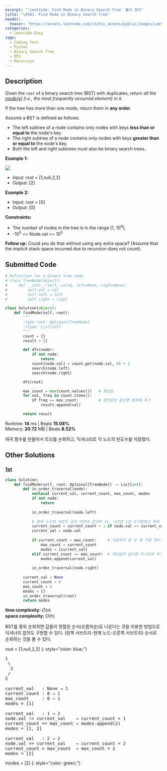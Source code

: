 ```yaml
---
excerpt: "'LeetCode: Find Mode in Binary Search Tree' 풀이 정리"
title: "\0501. Find Mode in Binary Search Tree"
header:
  teaser: "https://assets.leetcode.com/static_assets/public/images/LeetCode_Sharing.png"
categories:
  - Leetcode-Easy
tags:
  - Coding Test
  - Python
  - Binary Search Tree
  - DFS
  - Recursion
---
```


## <i class="fa-solid fa-file-lines"></i> Description

Given the `root` of a binary search tree (BST) with duplicates, return *all the <a href="https://en.wikipedia.org/wiki/Mode_(statistics)" target="_blank">mode(s)</a> (i.e., the most frequently occurred element) in it.*

If the tree has more than one mode, return them in **any order**.

Assume a BST is defined as follows:

- The left subtree of a node contains only nodes with keys **less than or equal to** the node's key.
- The right subtree of a node contains only nodes with keys **greater than or equal to** the node's key.
- Both the left and right subtrees must also be binary search trees.

**Example 1:**

![](https://assets.leetcode.com/uploads/2021/03/11/mode-tree.jpg)
- Input: root = [1,null,2,2]
- Output: [2]

**Example 2:**

- Input: root = [0]
- Output: [0]

**Constraints:**

- The number of nodes in the tree is in the range [1, 10<sup>4</sup>].
- -10<sup>5</sup> <= Node.val <= 10<sup>5</sup>

**Follow up:** Could you do that without using any extra space? (Assume that the implicit stack space incurred due to recursion does not count).

## <i class="fa-solid fa-cloud-arrow-up"></i> Submitted Code

```python
# Definition for a binary tree node.
# class TreeNode(object):
#     def __init__(self, val=0, left=None, right=None):
#         self.val = val
#         self.left = left
#         self.right = right

class Solution(object):
    def findMode(self, root):
        """
        :type root: Optional[TreeNode]
        :rtype: List[int]
        """
        count = {}
        result = []

        def dfs(node):
            if not node:
                return
            count[node.val] = count.get(node.val, 0) + 1
            search(node.left)
            search(node.right)

        dfs(root)

        max_count = max(count.values())   # 최빈값
        for val, freq in count.items():
            if freq == max_count:         # 최빈값과 같으면 결과에 추가
                result.append(val)

        return result
```
<i class="fa-solid fa-clock"></i> Runtime: **14** ms \| Beats **15.08%**    
<i class="fa-solid fa-memory"></i> Memory: **20.72** MB \| Beats **8.52%**

재귀 함수를 만들어서 트리를 순회하고, 딕셔너리로 각 노드의 빈도수를 저장했다.

## <i class="fa-solid fa-flask"></i> Other Solutions

### <a href="https://leetcode.com/problems/find-mode-in-binary-search-tree/solutions/4232836/9954-in-order-traversal-generator-by-van-vsch/" target="_blank">1st</a>

```python
class Solution:
    def findMode(self, root: Optional[TreeNode]) -> List[int]:
        def in_order_traversal(node):
            nonlocal current_val, current_count, max_count, modes
            if not node:
                return
            
            in_order_traversal(node.left)
            
            # 현재 노드의 카운트 값이 이전과 같으면 +1, 다르면 1로 초기화하고 현재 노드로 갱신
            current_count = current_count + 1 if node.val == current_val else 1
            current_val = node.val
            
            if current_count > max_count:     # 지금까지 본 것 중 가장 많이 나온 값이면 새 리스트로 갱신
                max_count = current_count
                modes = [current_val]
            elif current_count == max_count:  # 최빈값과 같다면 리스트에 추가
                modes.append(current_val)
            
            in_order_traversal(node.right)
            
        current_val = None
        current_count = 0
        max_count = 0
        modes = []
        in_order_traversal(root)
        return modes
```
<i class="fa-solid fa-clock"></i> **time complexity:** 𝑂(𝑛)    
<i class="fa-solid fa-memory"></i> **space complexity:** 𝑂(ℎ)      

BST를 중위 순회하면 값들이 정렬된 순서(오름차순)로 나온다는 것을 이용한 방법으로 딕셔너리 없이도 구현할 수 있다. (왼쪽 서브트리-현재 노드-오른쪽 서브트리) 순서로 순회하는 것을 볼 수 있다.

root = [1,null,2,2]
{: style="color: blue;"}
<pre>
1
 \
  2
 /
2

current_val   : None → 1
current_count : 0 → 1
max_count     : 0 → 1
modes = [1]

current_val   : 1 → 2
node.val != current_val    → current_count = 1
current_count == max_count → modes.append(2)
modes = [1, 2]

current_val   : 2 → 2
node.val == current_val    → current_count = 2
current_count > max_count  → max_count = 2
modes = [2]
</pre>

modes = [2]
{: style="color: green;"}
